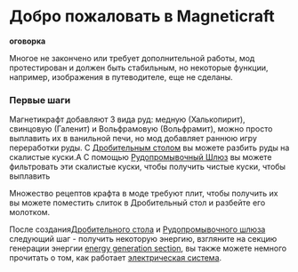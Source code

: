 # Добро пожаловать в Magneticraft

**оговорка**

Многое не закончено или требует дополнительной работы, мод протестирован и должен быть стабильным, но некоторые функции, например, изображения в путеводителе, еще не сделаны.

### Первые шаги

Магнетикрафт добавляют 3 вида руд: медную (Халькопирит), свинцовую (Галенит) и Вольфрамовую (Вольфрамит), можно просто выплавить их в ванильной печи, но мод добавляет раннюю игру переработки руды. С [Дробительным столом](machines/processing_machines/1-crushing-table.md) вы можете разбить руды на скалистые куски.А С помощью [Рудопромывочный Шлюз](machines/processing_machines/2-sluice-box.md) вы можете фильтровать эти скалистые куски, чтобы получить чистые куски, чтобы выплавить

Множество рецептов крафта в моде требуют плит, чтобы получить их вы можете поместить слиток в
Дробительный стол и разбейте его молотком.
 
После создания[Дробительного стола](machines/processing_machines/1-crushing-table.md) и [Рудопромывочного шлюза ](machines/processing_machines/2-sluice-box.md) следующий шаг - получить некоторую энергию, взгляните на секцию генерации энергии [energy generation section](machines/1-generators.md), 
вы также можете немного прочитать о том, как работает  [электрическая система](6-electricity.md).